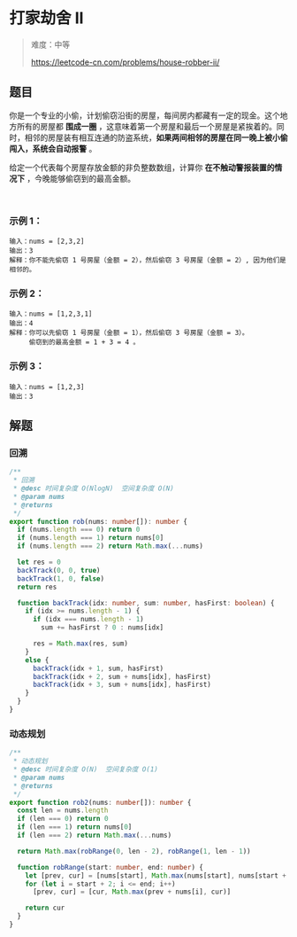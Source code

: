 # 打家劫舍 II

> 难度：中等
>
> https://leetcode-cn.com/problems/house-robber-ii/

## 题目

你是一个专业的小偷，计划偷窃沿街的房屋，每间房内都藏有一定的现金。这个地方所有的房屋都 **围成一圈** ，这意味着第一个房屋和最后一个房屋是紧挨着的。同时，相邻的房屋装有相互连通的防盗系统，**如果两间相邻的房屋在同一晚上被小偷闯入，系统会自动报警** 。

给定一个代表每个房屋存放金额的非负整数数组，计算你 **在不触动警报装置的情况下** ，今晚能够偷窃到的最高金额。

 
### 示例 1：

```
输入：nums = [2,3,2]
输出：3
解释：你不能先偷窃 1 号房屋（金额 = 2），然后偷窃 3 号房屋（金额 = 2）, 因为他们是相邻的。
```

### 示例 2：

```
输入：nums = [1,2,3,1]
输出：4
解释：你可以先偷窃 1 号房屋（金额 = 1），然后偷窃 3 号房屋（金额 = 3）。
     偷窃到的最高金额 = 1 + 3 = 4 。
```

### 示例 3：

```
输入：nums = [1,2,3]
输出：3
```

## 解题

### 回溯

```ts
/**
 * 回溯
 * @desc 时间复杂度 O(NlogN)  空间复杂度 O(N)
 * @param nums
 * @returns
 */
export function rob(nums: number[]): number {
  if (nums.length === 0) return 0
  if (nums.length === 1) return nums[0]
  if (nums.length === 2) return Math.max(...nums)

  let res = 0
  backTrack(0, 0, true)
  backTrack(1, 0, false)
  return res

  function backTrack(idx: number, sum: number, hasFirst: boolean) {
    if (idx >= nums.length - 1) {
      if (idx === nums.length - 1)
        sum += hasFirst ? 0 : nums[idx]

      res = Math.max(res, sum)
    }
    else {
      backTrack(idx + 1, sum, hasFirst)
      backTrack(idx + 2, sum + nums[idx], hasFirst)
      backTrack(idx + 3, sum + nums[idx], hasFirst)
    }
  }
}
```

### 动态规划

```ts
/**
 * 动态规划
 * @desc 时间复杂度 O(N)  空间复杂度 O(1)
 * @param nums
 * @returns
 */
export function rob2(nums: number[]): number {
  const len = nums.length
  if (len === 0) return 0
  if (len === 1) return nums[0]
  if (len === 2) return Math.max(...nums)

  return Math.max(robRange(0, len - 2), robRange(1, len - 1))

  function robRange(start: number, end: number) {
    let [prev, cur] = [nums[start], Math.max(nums[start], nums[start + 1])]
    for (let i = start + 2; i <= end; i++)
      [prev, cur] = [cur, Math.max(prev + nums[i], cur)]

    return cur
  }
}
```